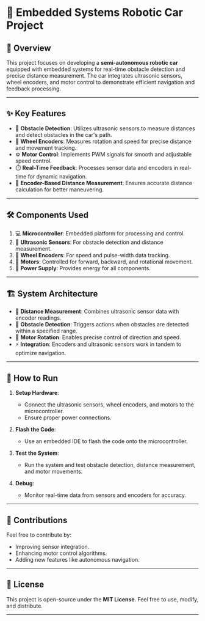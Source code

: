 # 🚗 Embedded Systems Robotic Car Project

## 🌟 Overview
This project focuses on developing a **semi-autonomous robotic car** equipped with embedded systems for real-time obstacle detection and precise distance measurement. The car integrates ultrasonic sensors, wheel encoders, and motor control to demonstrate efficient navigation and feedback processing.

---

## ✨ Key Features
- 🛑 **Obstacle Detection**: Utilizes ultrasonic sensors to measure distances and detect obstacles in the car's path.
- 🔄 **Wheel Encoders**: Measures rotation and speed for precise distance and movement tracking.
- ⚙️ **Motor Control**: Implements PWM signals for smooth and adjustable speed control.
- ⏱️ **Real-Time Feedback**: Processes sensor data and encoders in real-time for dynamic navigation.
- 📏 **Encoder-Based Distance Measurement**: Ensures accurate distance calculation for better maneuvering.

---

## 🛠️ Components Used
1. 💻 **Microcontroller**: Embedded platform for processing and control.
2. 📡 **Ultrasonic Sensors**: For obstacle detection and distance measurement.
3. 🔄 **Wheel Encoders**: For speed and pulse-width data tracking.
4. 🚀 **Motors**: Controlled for forward, backward, and rotational movement.
5. 🔋 **Power Supply**: Provides energy for all components.

---

## 🏗️ System Architecture
- 📏 **Distance Measurement**: Combines ultrasonic sensor data with encoder readings.
- 🛑 **Obstacle Detection**: Triggers actions when obstacles are detected within a specified range.
- 🔄 **Motor Rotation**: Enables precise control of direction and speed.
- ⚡ **Integration**: Encoders and ultrasonic sensors work in tandem to optimize navigation.

---

## 🚀 How to Run
1. **Setup Hardware**:
   - Connect the ultrasonic sensors, wheel encoders, and motors to the microcontroller.
   - Ensure proper power connections.

2. **Flash the Code**:
   - Use an embedded IDE to flash the code onto the microcontroller.

3. **Test the System**:
   - Run the system and test obstacle detection, distance measurement, and motor movements.

4. **Debug**:
   - Monitor real-time data from sensors and encoders for accuracy.

---

## 🤝 Contributions
Feel free to contribute by:
- Improving sensor integration.
- Enhancing motor control algorithms.
- Adding new features like autonomous navigation.

---

## 📜 License
This project is open-source under the **MIT License**. Feel free to use, modify, and distribute.

---
